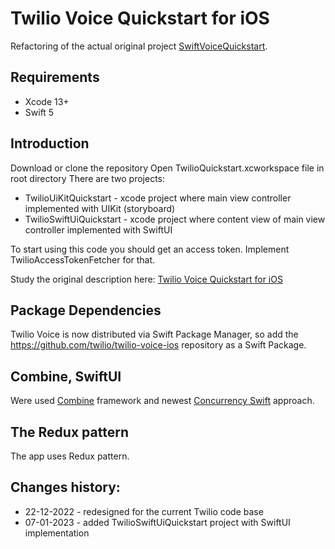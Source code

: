 # Twilio Voice Quickstart for iOS

Refactoring of the actual original project [SwiftVoiceQuickstart](https://github.com/twilio/voice-quickstart-swift).

## Requirements

- Xcode 13+
- Swift 5

## Introduction

Download or clone the repository
Open TwilioQuickstart.xcworkspace file in root directory
There are two projects:
- TwilioUiKitQuickstart - xcode project where main view controller implemented with UIKit (storyboard)
- TwilioSwiftUiQuickstart - xcode project where content view of main view controller implemented with SwiftUI 

To start using this code you should get an access token. Implement TwilioAccessTokenFetcher for that.

Study the original description here: [Twilio Voice Quickstart for iOS](https://github.com/twilio/voice-quickstart-swift) 

## Package Dependencies

Twilio Voice is now distributed via Swift Package Manager, so add the https://github.com/twilio/twilio-voice-ios repository as a Swift Package.

## Combine, SwiftUI

Were used [Combine](https://developer.apple.com/documentation/Combine) framework and newest [Concurrency Swift](https://docs.swift.org/swift-book/LanguageGuide/Concurrency.html) approach.  

## The Redux pattern

The app uses Redux pattern.

## Changes history:

- 22-12-2022 - redesigned for the current Twilio code base 
- 07-01-2023 - added TwilioSwiftUiQuickstart project with SwiftUI implementation  
